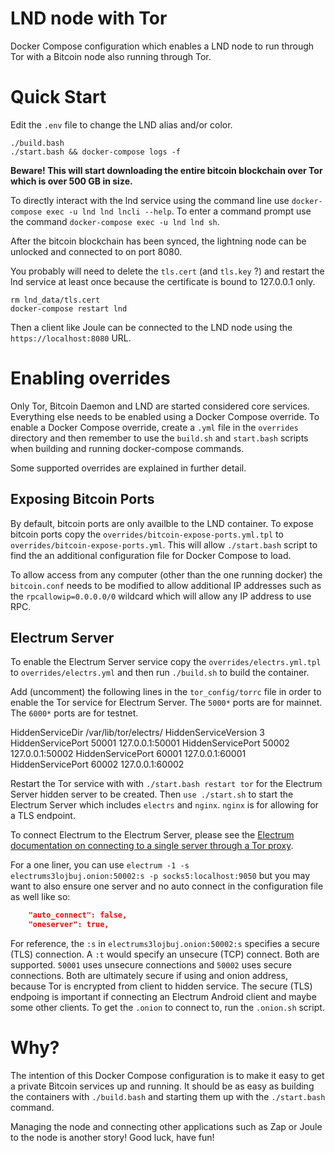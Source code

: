 # LND node with Tor

Docker Compose configuration which enables a LND node to run through Tor with a Bitcoin node also running through Tor.

# Quick Start

Edit the `.env` file to change the LND alias and/or color.

```
./build.bash
./start.bash && docker-compose logs -f
```

**Beware! This will start downloading the entire bitcoin blockchain over Tor which is over 500 GB in size.**

To directly interact with the lnd service using the command line use `docker-compose exec -u lnd lnd lncli --help`. To enter a command prompt use the command `docker-compose exec -u lnd lnd sh`.

After the bitcoin blockchain has been synced, the lightning node can be unlocked and connected to on port 8080.

You probably will need to delete the `tls.cert` (and `tls.key` ?) and restart the lnd service at least once because the certificate is bound to 127.0.0.1 only.

```
rm lnd_data/tls.cert
docker-compose restart lnd
```

Then a client like Joule can be connected to the LND node using the `https://localhost:8080` URL.

# Enabling overrides

Only Tor, Bitcoin Daemon and LND are started considered core services. Everything else needs to be enabled using a Docker Compose override. To enable a Docker Compose override, create a `.yml` file in the `overrides` directory and then remember to use the `build.sh` and `start.bash` scripts when building and running docker-compose commands.

Some supported overrides are explained in further detail.

## Exposing Bitcoin Ports

By default, bitcoin ports are only availble to the LND container. To expose bitcoin ports copy the `overrides/bitcoin-expose-ports.yml.tpl` to `overrides/bitcoin-expose-ports.yml`. This will allow `./start.bash` script to find the an additional configuration file for Docker Compose to load.

To allow access from any computer (other than the one running docker) the `bitcoin.conf` needs to be modified to allow additional IP addresses such as the `rpcallowip=0.0.0.0/0` wildcard which will allow any IP address to use RPC.

## Electrum Server

To enable the Electrum Server service copy the `overrides/electrs.yml.tpl` to `overrides/electrs.yml` and then run `./build.sh` to build the container.

Add (uncomment) the following lines in the `tor_config/torrc` file in order to enable the Tor service for Electrum Server. The `5000*` ports are for mainnet. The `6000*` ports are for testnet.

HiddenServiceDir /var/lib/tor/electrs/
HiddenServiceVersion 3
HiddenServicePort 50001 127.0.0.1:50001
HiddenServicePort 50002 127.0.0.1:50002
HiddenServicePort 60001 127.0.0.1:60001
HiddenServicePort 60002 127.0.0.1:60002

Restart the Tor service with with `./start.bash restart tor` for the Electrum Server hidden server to be created. Then `use ./start.sh` to start the Electrum Server which includes `electrs` and `nginx`. `nginx` is for allowing for a TLS endpoint.

To connect Electrum to the Electrum Server, please see the [Electrum documentation on connecting to a single server through a Tor proxy](https://electrum.readthedocs.io/en/latest/tor.html#option-1-single-server).

For a one liner, you can use `electrum -1 -s electrums3lojbuj.onion:50002:s -p socks5:localhost:9050` but you may want to also ensure one server and no auto connect in the configuration file as well like so:

``` json
    "auto_connect": false,
    "oneserver": true,
```

For reference, the `:s` in `electrums3lojbuj.onion:50002:s` specifies a secure (TLS) connection. A `:t` would specify an unsecure (TCP) connect. Both are supported. `50001` uses unsecure connections and `50002` uses secure connections. Both are ultimately secure if using and onion address, because Tor is encrypted from client to hidden service. The secure (TLS) endpoing is important if connecting an Electrum Android client and maybe some other clients. To get the `.onion` to connect to, run the `.onion.sh` script.

# Why?

The intention of this Docker Compose configuration is to make it easy to get a private Bitcoin services up and running. It should be as easy as building the containers with `./build.bash` and starting them up with the `./start.bash` command.

Managing the node and connecting other applications such as Zap or Joule to the node is another story! Good luck, have fun!
